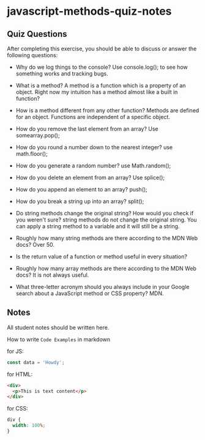 # javascript-methods-quiz-notes

## Quiz Questions

After completing this exercise, you should be able to discuss or answer the following questions:

- Why do we log things to the console?
  Use console.log(); to see how something works and tracking bugs.

- What is a method?
  A method is a function which is a property of an object. Right now my intuition has a method almost like a built in function?

- How is a method different from any other function?
  Methods are defined for an object. Functions are independent of a specific object.

- How do you remove the last element from an array?
  Use somearray.pop();

- How do you round a number down to the nearest integer?
  use math.floor();

- How do you generate a random number?
  use Math.random();

- How do you delete an element from an array?
  Use splice();

- How do you append an element to an array?
  push();

- How do you break a string up into an array?
  split();

- Do string methods change the original string? How would you check if you weren't sure?
  string methods do not change the original string. You can apply a string method to a variable and it will still be a string.

- Roughly how many string methods are there according to the MDN Web docs?
  Over 50.

- Is the return value of a function or method useful in every situation?

- Roughly how many array methods are there according to the MDN Web docs?
  It is not always useful.

- What three-letter acronym should you always include in your Google search about a JavaScript method or CSS property?
  MDN.

## Notes

All student notes should be written here.

How to write `Code Examples` in markdown

for JS:

```javascript
const data = 'Howdy';
```

for HTML:

```html
<div>
  <p>This is text content</p>
</div>
```

for CSS:

```css
div {
  width: 100%;
}
```
